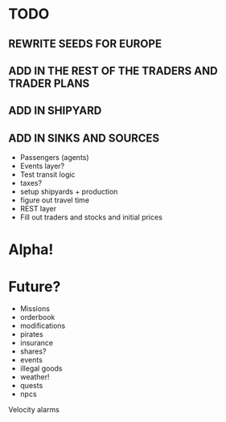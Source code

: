 # TODO


## REWRITE SEEDS FOR EUROPE
## ADD IN THE REST OF THE TRADERS AND TRADER PLANS
## ADD IN SHIPYARD
## ADD IN SINKS AND SOURCES

- Passengers (agents)
- Events layer?
- Test transit logic
- taxes?
- setup shipyards + production
- figure out travel time
- REST layer
- Fill out traders and stocks and initial prices

# Alpha!


# Future?
- Missions
- orderbook
- modifications
- pirates
- insurance
- shares?
- events
- illegal goods
- weather!
- quests
- npcs

Velocity alarms

